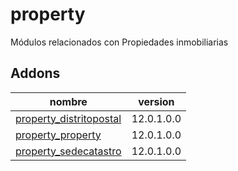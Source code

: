 property
=========
Módulos relacionados con Propiedades inmobiliarias


Addons
----------------
nombre | version
--- | ---
[property_distritopostal](property_distritopostal/) | 12.0.1.0.0
[property_property](property_property/) | 12.0.1.0.0
[property_sedecatastro](property_sedecatastro/) | 12.0.1.0.0
